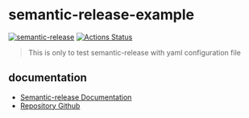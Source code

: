 # semantic-release-example

[![semantic-release](https://img.shields.io/badge/%20%20%F0%9F%93%A6%F0%9F%9A%80-semantic--release-e10079.svg)](https://github.com/semantic-release/semantic-release)
[![Actions Status](https://github.com/geekhomeinside/semantic-release-example/workflows/semantic-release/badge.svg)](https://github.com/geekhomeinside/semantic-release-example/actions)

> This is only to test semantic-release with yaml configuration file

## documentation

- [Semantic-release Documentation](https://semantic-release.gitbook.io/semantic-release/)
- [Repository Github](https://github.com/semantic-release/semantic-release/docs)
